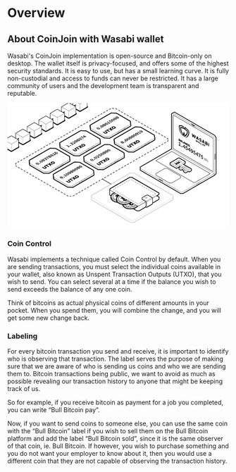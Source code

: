 # Overview

## About CoinJoin with Wasabi wallet

Wasabi's CoinJoin implementation is open-source and Bitcoin-only on desktop. The wallet itself is privacy-focused, and offers some of the highest security standards. It is easy to use, but has a small learning curve. It is fully non-custodial and access to funds can never be restricted. It has a large community of users and the development team is transparent and reputable.&#x20;

![](../.gitbook/assets/utxo-preview.png)

### **Coin Control**

Wasabi implements a technique called Coin Control by default. When you are sending transactions, you must select the individual coins available in your wallet, also known as Unspent Transaction Outputs (UTXO), that you wish to send. You can select several at a time if the balance you wish to send exceeds the balance of any one coin.

Think of bitcoins as actual physical coins of different amounts in your pocket. When you spend them, you will combine the change, and you will get some new change back.

### Labeling

For every bitcoin transaction you send and receive, it is important to identify who is observing that transaction. The label serves the purpose of making sure that we are aware of who is sending us coins and who we are sending them to. Bitcoin transactions being public, we want to avoid as much as possible revealing our transaction history to anyone that might be keeping track of us.

So for example, if you receive bitcoin as payment for a job you completed, you can write “Bull Bitcoin pay”.

Now, if you want to send coins to someone else, you can use the same coin with the “Bull Bitcoin” label if you wish to sell them on the Bull Bitcoin platform and add the label “Bull Bitcoin sold”, since it is the same observer of that coin, ie. Bull Bitcoin. If however, you wish to purchase something and you do not want your employer to know about it, then you would use a different coin that they are not capable of observing the transaction history.
